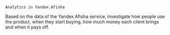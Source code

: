 	Analytics in Yandex.Afisha
Based on the data of the Yandex.Afisha service, investigate how people use the product, when they start buying, how much money each client brings and when it pays off.